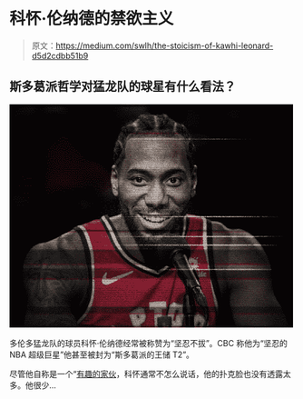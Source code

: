 # 科怀·伦纳德的禁欲主义

> 原文：<https://medium.com/swlh/the-stoicism-of-kawhi-leonard-d5d2cdbb51b9>

## 斯多葛派哲学对猛龙队的球星有什么看法？

![](img/531b98e242553fdcfdd603640954f25e.png)

多伦多猛龙队的球员科怀·伦纳德经常被称赞为“坚忍不拔”。CBC 称他为“坚忍的 NBA 超级巨星”他甚至被封为“斯多葛派的王储 T2”。

尽管他自称是一个“[有趣的家伙](https://www.youtube.com/watch?v=zIwh0njInPk)，科怀通常不怎么说话，他的扑克脸也没有透露太多。他很少…